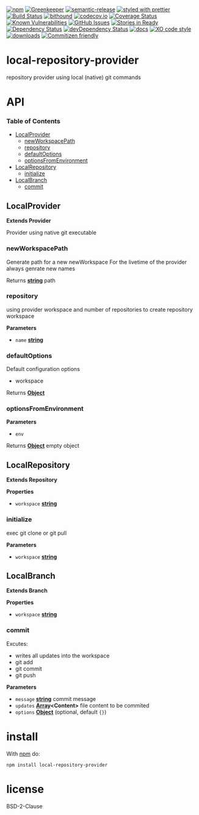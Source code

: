 [![npm](https://img.shields.io/npm/v/local-repository-provider.svg)](https://www.npmjs.com/package/local-repository-provider)
[![Greenkeeper](https://badges.greenkeeper.io/arlac77/local-repository-provider.svg)](https://greenkeeper.io/)
[![semantic-release](https://img.shields.io/badge/%20%20%F0%9F%93%A6%F0%9F%9A%80-semantic--release-e10079.svg)](https://github.com/arlac77/local-repository-provider)
[![styled with prettier](https://img.shields.io/badge/styled_with-prettier-ff69b4.svg)](https://github.com/prettier/prettier)
[![Build Status](https://secure.travis-ci.org/arlac77/local-repository-provider.png)](http://travis-ci.org/arlac77/local-repository-provider)
[![bithound](https://www.bithound.io/github/arlac77/local-repository-provider/badges/score.svg)](https://www.bithound.io/github/arlac77/local-repository-provider)
[![codecov.io](http://codecov.io/github/arlac77/local-repository-provider/coverage.svg?branch=master)](http://codecov.io/github/arlac77/local-repository-provider?branch=master)
[![Coverage Status](https://coveralls.io/repos/arlac77/local-repository-provider/badge.svg)](https://coveralls.io/r/arlac77/local-repository-provider)
[![Known Vulnerabilities](https://snyk.io/test/github/arlac77/local-repository-provider/badge.svg)](https://snyk.io/test/github/arlac77/local-repository-provider)
[![GitHub Issues](https://img.shields.io/github/issues/arlac77/local-repository-provider.svg?style=flat-square)](https://github.com/arlac77/local-repository-provider/issues)
[![Stories in Ready](https://badge.waffle.io/arlac77/local-repository-provider.svg?label=ready&title=Ready)](http://waffle.io/arlac77/local-repository-provider)
[![Dependency Status](https://david-dm.org/arlac77/local-repository-provider.svg)](https://david-dm.org/arlac77/local-repository-provider)
[![devDependency Status](https://david-dm.org/arlac77/local-repository-provider/dev-status.svg)](https://david-dm.org/arlac77/local-repository-provider#info=devDependencies)
[![docs](http://inch-ci.org/github/arlac77/local-repository-provider.svg?branch=master)](http://inch-ci.org/github/arlac77/local-repository-provider)
[![XO code style](https://img.shields.io/badge/code_style-XO-5ed9c7.svg)](https://github.com/sindresorhus/xo)
[![downloads](http://img.shields.io/npm/dm/local-repository-provider.svg?style=flat-square)](https://npmjs.org/package/local-repository-provider)
[![Commitizen friendly](https://img.shields.io/badge/commitizen-friendly-brightgreen.svg)](http://commitizen.github.io/cz-cli/)

# local-repository-provider

repository provider using local (native) git commands

# API

<!-- Generated by documentation.js. Update this documentation by updating the source code. -->

### Table of Contents

-   [LocalProvider](#localprovider)
    -   [newWorkspacePath](#newworkspacepath)
    -   [repository](#repository)
    -   [defaultOptions](#defaultoptions)
    -   [optionsFromEnvironment](#optionsfromenvironment)
-   [LocalRepository](#localrepository)
    -   [initialize](#initialize)
-   [LocalBranch](#localbranch)
    -   [commit](#commit)

## LocalProvider

**Extends Provider**

Provider using native git executable

### newWorkspacePath

Generate path for a new newWorkspace
For the livetime of the provider always genrate new names

Returns **[string](https://developer.mozilla.org/docs/Web/JavaScript/Reference/Global_Objects/String)** path

### repository

using provider workspace and number of repositories to create repository workspace

**Parameters**

-   `name` **[string](https://developer.mozilla.org/docs/Web/JavaScript/Reference/Global_Objects/String)** 

### defaultOptions

Default configuration options

-   workspace

Returns **[Object](https://developer.mozilla.org/docs/Web/JavaScript/Reference/Global_Objects/Object)** 

### optionsFromEnvironment

**Parameters**

-   `env`  

Returns **[Object](https://developer.mozilla.org/docs/Web/JavaScript/Reference/Global_Objects/Object)** empty object

## LocalRepository

**Extends Repository**

**Properties**

-   `workspace` **[string](https://developer.mozilla.org/docs/Web/JavaScript/Reference/Global_Objects/String)** 

### initialize

exec git clone or git pull

**Parameters**

-   `workspace` **[string](https://developer.mozilla.org/docs/Web/JavaScript/Reference/Global_Objects/String)** 

## LocalBranch

**Extends Branch**

**Properties**

-   `workspace` **[string](https://developer.mozilla.org/docs/Web/JavaScript/Reference/Global_Objects/String)** 

### commit

Excutes:

-   writes all updates into the workspace
-   git add
-   git commit
-   git push

**Parameters**

-   `message` **[string](https://developer.mozilla.org/docs/Web/JavaScript/Reference/Global_Objects/String)** commit message
-   `updates` **[Array](https://developer.mozilla.org/docs/Web/JavaScript/Reference/Global_Objects/Array)&lt;Content>** file content to be commited
-   `options` **[Object](https://developer.mozilla.org/docs/Web/JavaScript/Reference/Global_Objects/Object)**  (optional, default `{}`)

# install

With [npm](http://npmjs.org) do:

```shell
npm install local-repository-provider
```

# license

BSD-2-Clause

